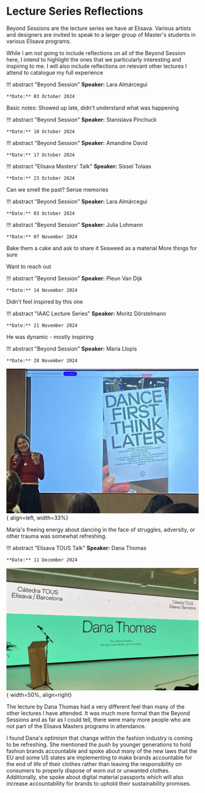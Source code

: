 # Lecture Series Reflections 

Beyond Sessions are the lecture series we have at Elisava. Various artists and designers are invited to speak to a larger group of Master's students in various Elisava programs. 

While I am not going to include reflections on all of the Beyond Session here, I intend to highlight the ones that we particularly interesting and inspiring to me. I will also include reflections on relevant other lectures I attend to catalogue my full experience 

!!! abstract "Beyond Session"
    **Speaker:** Lara Almárcegui 

    **Date:** 03 October 2024 

Basic notes: Showed up late, didn't understand what was happening 

!!! abstract "Beyond Session"
    **Speaker:** Stanislava Pinchuck

    **Date:** 10 October 2024 



!!! abstract "Beyond Session"
    **Speaker:** Amandine David  

    **Date:** 17 October 2024 


!!! abstract "Elisava Masters' Talk"
    **Speaker:** Sissel Tolaas

    **Date:** 23 October 2024 

Can we smell the past? Sense memories 

!!! abstract "Beyond Session"
    **Speaker:** Lara Almárcegui 

    **Date:** 03 October 2024 


!!! abstract "Beyond Session"
    **Speaker:** Julia Lohmann 

    **Date:** 07 November 2024 

Bake them a cake and ask to share it 
Seaweed as a material 
More things for sure 

Want to reach out 

!!! abstract "Beyond Session"
    **Speaker:** Pleun Van Dijk

    **Date:** 14 November 2024 

Didn't feel inspired by this one 

!!! abstract "IAAC Lecture Series"
    **Speaker:** Moritz Dörstelmann 

    **Date:** 21 November 2024 

He was dynamic - mostly inspiring 

!!! abstract "Beyond Session"
    **Speaker:** María Llopis

    **Date:** 28 November 2024 

![Dance First Think Later](../images/term1/lectures/danceFirst.jpg){ align=left, width=33%}

María's freeing energy about dancing in the face of struggles, adversity, or other trauma was somewhat refreshing. 

!!! abstract "Elisava TOUS Talk"
    **Speaker:** Dana Thomas 

    **Date:** 11 December 2024 


![Dana Thomas](../images/term1/lectures/danaThomas.jpg){ width=50%, align=right}

The lecture by Dana Thomas had a very different feel than many of the other lectures I have attended. It was much more formal than the Beyond Sessions and as far as I could tell, there were many more people who are not part of the Elisava Masters programs in attendance. 

I found Dana's optimism that change within the fashion industry is coming to be refreshing. She mentioned the push by younger generations to hold fashion brands accountable and spoke about many of the new laws that the EU and some US states are implementing to make brands accountable for the end of life of their clothes rather than leaving the responsibility on consumers to properly dispose of worn out or unwanted clothes. Additionally, she spoke about digital material passports which will also increase accountability for brands to uphold their sustainability promises.

